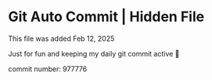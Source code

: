 # Git Auto Commit | Hidden File

This file was added Feb 12, 2025

Just for fun and keeping my daily git commit active 🤪

commit number: 977776
